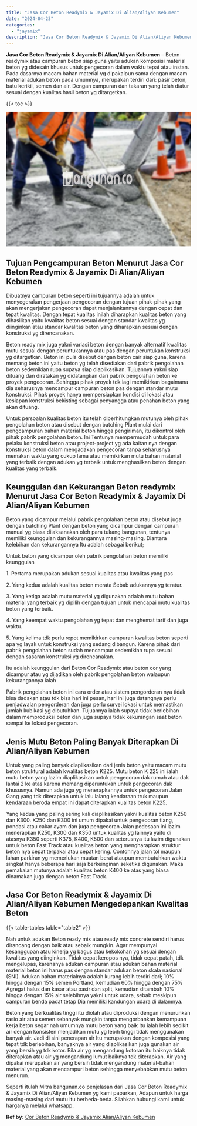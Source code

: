 ```yaml
---
title: "Jasa Cor Beton Readymix & Jayamix Di Alian/Aliyan Kebumen"
date: "2024-04-23"
categories: 
  - "jayamix"
description: "Jasa Cor Beton Readymix & Jayamix Di Alian/Aliyan Kebumen. Seperti itulah Mitra bangunan.co penjelasan dari Jasa Cor Beton Readymix & Jayamix Di Alian/Aliyan..."
---
```


**Jasa Cor Beton Readymix & Jayamix Di Alian/Aliyan Kebumen** – Beton readymix atau campuran beton siap guna yaitu adukan komposisi material beton yg didesain khusus untuk pengecoran dalam waktu tepat atau instan. Pada dasarnya macam bahan material yg dipakaipun sama dengan macam material adukan beton pada umumnya, merupakan terdiri dari: pasir beton, batu kerikil, semen dan air. Dengan campuran dan takaran yang telah diatur sesuai dengan kualitas hasil beton yg ditargetkan.

{{< toc >}}

![Jasa Cor Beton Readymix & Jayamix Di Alian/Aliyan Kebumen](/images/jasa-cor-readymix-48.png)

## Tujuan Pengcampuran Beton Menurut Jasa Cor Beton Readymix & Jayamix Di Alian/Aliyan Kebumen

Dibuatnya campuran beton seperti ini tujuannya adalah untuk menyegerakan pengerjaan pengecoran dengan tujuan pihak-pihak yang akan mengerjakan pengecoran dapat menjalankannya dengan cepat dan tepat kwalitas. Dengan tepat kualitas inilah diharapkan kualitas beton yang dihasilkan yaitu kwalitas beton sesuai dengan standar kwalitas yg diinginkan atau standar kwalitas beton yang diharapkan sesuai dengan konstruksi yg direncanakan.

Beton ready mix juga yakni variasi beton dengan banyak alternatif kwalitas mutu sesuai dengan peruntukannya atau pas dengan peruntukan konstruksi yg ditargetkan. Beton ini pula disebut dengan beton cair siap guna, karena memang beton ini yaitu beton yg telah disediakan dari pabrik pengolahan beton sedemikian rupa supaya siap diaplikasikan. Tujuannya yakni siap dituang dan diratakan yg didatangkan dari pabrik pengolahan beton ke proyek pengecoran. Sehingga pihak proyek tdk lagi memikirkan bagaimana dia seharusnya mencampur campuran beton pas dengan standar mutu konstruksi. Pihak proyek hanya mempersiapkan kondisi di lokasi atau kesiapan konstruksi bekisting sebagai penyangga atau penahan beton yang akan dituang.

Untuk persoalan kualitas beton itu telah diperhitungkan mutunya oleh pihak pengolahan beton atau disebut dengan batching Plant mulai dari pengcampuran bahan material beton hingga pengiriman, itu dikontrol oleh pihak pabrik pengolahan beton. Ini Tentunya mempermudah untuk para pelaku konstruksi beton atau project-project yg ada kaitan nya dengan konstruksi beton dalam mengadakan pengecoran tanpa seharusnya memakan waktu yang cukup lama atau memikirkan mutu bahan material yang terbaik dengan adukan yg terbaik untuk menghasilkan beton dengan kualitas yang terbaik.

## Keunggulan dan Kekurangan Beton readymix Menurut Jasa Cor Beton Readymix & Jayamix Di Alian/Aliyan Kebumen

Beton yang dicampur melalui pabrik pengolahan beton atau disebut juga dengan batching Plant dengan beton yang dicampur dengan campuran manual yg biasa dilaksanakan oleh para tukang bangunan, tentunya memiliki keunggulan dan kekurangannya masing-masing. Diantara kelebihan dan kekurangannya Itu adalah sebagai berikut;

Untuk beton yang dicampur oleh pabrik pengolahan beton memiliki keunggulan

1\. Pertama merupakan adukan sesuai kualitas atau kwalitas yang pas

2\. Yang kedua adalah kualitas beton merata Sebab adukannya yg teratur.

3\. Yang ketiga adalah mutu material yg digunakan adalah mutu bahan material yang terbaik yg dipilih dengan tujuan untuk mencapai mutu kualitas beton yang terbaik.

4\. Yang keempat waktu pengolahan yg tepat dan menghemat tarif dan juga waktu.

5\. Yang kelima tdk perlu repot memikirkan campuran kwalitas beton seperti apa yg layak untuk konstruksi yang sedang dibangun. Karena pihak dari pabrik pengolahan beton sudah mencampur sedemikian rupa sesuai dengan sasaran konstruksi yg direncanakan.

Itu adalah keunggulan dari Beton Cor Readymix atau beton cor yang dicampur atau yg dijadikan oleh pabrik pengolahan beton walaupun kekurangannya ialah

Pabrik pengolahan beton ini cara order atau sistem pengorderan nya tidak bisa dadakan atau tdk bisa hari ini pesan, hari ini juga datangnya perlu penjadwalan pengorderan dan juga perlu survei lokasi untuk memastikan jumlah kubikasi yg dibutuhkan. Tujuannya ialah supaya tidak berlebihan dalam memproduksi beton dan juga supaya tidak kekurangan saat beton sampai ke lokasi pengecoran.

## Jenis Mutu Beton Paling Banyak Diterapkan Di Alian/Aliyan Kebumen

Untuk yang paling banyak diaplikasikan dari jenis beton yaitu macam mutu beton struktural adalah kwalitas beton K225. Mutu beton K 225 ini ialah mutu beton yang lazim diaplikasikan untuk pengecoran dak rumah atau dak lantai 2 ke atas karena memang diperuntukan untuk pengecoran dak khususnya. Namun ada juga yg menerapkannya untuk pengecoran Jalan Gang yang tdk diterapkan untuk lalu lalang kendaraan truk maupun kendaraan beroda empat ini dapat diterapkan kualitas beton K225.

Yang kedua yang paling sering kali diaplikasikan yakni kualitas beton K250 dan K300. K250 dan K300 ini umum dipakai untuk pengecoran tiang, pondasi atau cakar ayam dan juga pengecoran Jalan pedesaan ini lazim menerapkan K250, K300 dan K350 untuk kualitas yg lainnya yaitu di atasnya K350 seperti K375, K400, K500 dan seterusnya itu lazim digunakan untuk beton Fast Track atau kualitas beton yang mengharapkan struktur beton nya cepat terpakai atau cepat kering. Contohnya jalan tol maupun lahan parkiran yg memerlukan muatan berat ataupun membutuhkan waktu singkat hanya beberapa hari saja berkeinginan seketika digunakan. Maka pemakaian mutunya adalah kualitas beton K400 ke atas yang biasa dinamakan juga dengan beton Fast Track.

## Jasa Cor Beton Readymix & Jayamix Di Alian/Aliyan Kebumen Mengedepankan Kwalitas Beton

{{< table-tables table="table2" >}}

Nah untuk adukan Beton ready mix atau ready mix concrete sendiri harus dirancang dengan baik atau sebaik mungkin. Agar mempunyai kesanggupan atau kinerja yg bagus atau kekokohan yg sesuai dengan kwalitas yang diinginkan. Tidak cepat keropos nya, tidak cepat patah, tdk mengelupas, karenanya adukan campuran atau adukan bahan material material beton ini harus pas dengan standar adukan beton skala nasional (SNI). Adukan bahan materialnya adalah kurang lebih terdiri dari; 10% hingga dengan 15% semen Portland, kemudian 60% hingga dengan 75% Agregat halus dan kasar atau pasir dan split, kemudian ditambah 10% hingga dengan 15% air selebihnya yakni untuk udara, sebab meskipun campuran benda padat tetap Dia memiliki kandungan udara di dalamnya.

Beton yang berkualitas tinggi itu diolah atau diproduksi dengan menurunkan rasio air atau semen sebanyak mungkin tanpa mengorbankan kemampuan kerja beton segar nah umumnya mutu beton yang baik itu ialah lebih sedikit air dengan konsisten menjadikan mutu yg lebih tinggi tidak menggunakan banyak air. Jadi di sini penerapan air Itu merupakan dengan komposisi yang tepat tdk berlebihan, banyaknya air yang diaplikasikan juga gunakan air yang bersih yg tdk kotor. Bila air yg mengandung kotoran itu baiknya tidak diterapkan atau air yg mengandung lumut baiknya tdk diterapkan. Air yang dipakai merupakan air yang bersih tidak mengandung material-bahan material yang akan mencampuri beton sehingga menyebabkan mutu beton menurun.

Seperti itulah Mitra bangunan.co penjelasan dari Jasa Cor Beton Readymix & Jayamix Di Alian/Aliyan Kebumen yg kami paparkan, Adapun untuk harga masing-masing dari mutu itu berbeda-beda. Silahkan hubungi kami untuk harganya melalui whatsapp.

**Ref by:** [Cor Beton Readymix & Jayamix Alian/Aliyan Kebumen](https://id.wikipedia.org/wiki/Cor)
